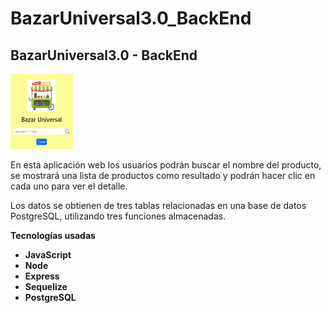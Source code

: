 # BazarUniversal3.0_BackEnd

## **BazarUniversal3.0 - BackEnd**

<img width="100" height="120" src="./bazarUniversal.png" />

En esta aplicación web los usuarios podrán buscar el nombre del producto, se mostrará una lista de productos como resultado y podrán hacer clic en cada uno para ver el detalle.

Los datos se obtienen de tres tablas relacionadas en una base de datos PostgreSQL, utilizando tres funciones almacenadas.


**Tecnologías usadas**

- **JavaScript**
- **Node**
- **Express**
- **Sequelize**
- **PostgreSQL**
